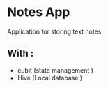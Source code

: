 # Notes App
Application for storing text notes
  
## With :
  - cubit (state management )
  - Hive  (Local database )
